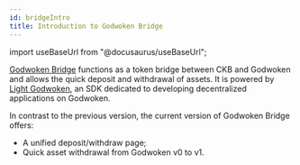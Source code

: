 ```yaml
---
id: bridgeIntro
title: Introduction to Godwoken Bridge 
---
```


import useBaseUrl from "@docusaurus/useBaseUrl";

[Godwoken Bridge](https://testnet.bridge.godwoken.io/#/v1/) functions as a token bridge between CKB and Godwoken and allows the quick deposit and withdrawal of assets. It is powered by [Light Godwoken](https://github.com/zhangyouxin/light-godwoken), an SDK dedicated to developing decentralized applications on Godwoken.

In contrast to the previous version, the current version of Godwoken Bridge offers:
- A unified deposit/withdraw page;
- Quick asset withdrawal from Godwoken v0 to v1.
